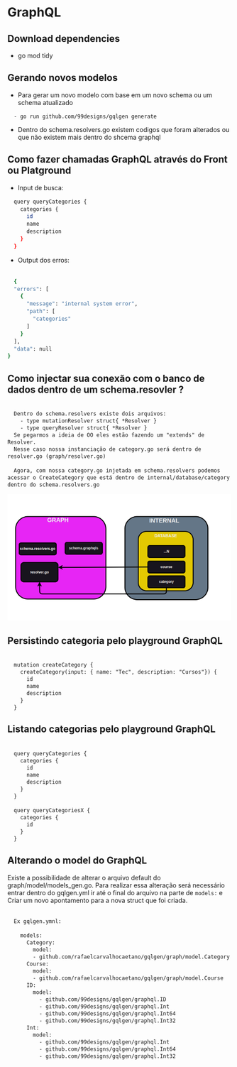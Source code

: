 # GraphQL

## Download dependencies

- go mod tidy

## Gerando novos modelos

 -  Para gerar um novo modelo com base em um novo schema ou um schema atualizado

```view
  - go run github.com/99designs/gqlgen generate
```
 - Dentro do schema.resolvers.go existem codigos que foram alterados ou que não existem mais dentro do shcema graphql

## Como fazer chamadas GraphQL através do Front ou Platground

- Input de busca:
  
```bash
  query queryCategories {
    categories {
      id
      name
      description
    }
  }
```
 -   Output dos erros:
```bash

  {
  "errors": [
    {
      "message": "internal system error",
      "path": [
        "categories"
      ]
    }
  ],
  "data": null
}

```

## Como injectar sua conexão com o banco de dados dentro de um schema.resovler ?

```view

  Dentro do schema.resolvers existe dois arquivos:
    - type mutationResolver struct{ *Resolver }
    - type queryResolver struct{ *Resolver }
  Se pegarmos a ideia de OO eles estão fazendo um "extends" de Resolver.
  Nesse caso nossa instanciação de category.go será dentro de resolver.go (graph/resolver.go)

  Agora, com nossa category.go injetada em schema.resolvers podemos acessar o CreateCategory que está dentro de internal/database/category dentro do schema.resolvers.go

```

![plot](./fluxo.png)

## Persistindo categoria pelo playground GraphQL

```view

  mutation createCategory {
    createCategory(input: { name: "Tec", description: "Cursos"}) {
      id
      name
      description
    }
  }

```

## Listando categorias pelo playground GraphQL

```view

  query queryCategories {
    categories {
      id
      name
      description
    }
  }

  query queryCategoriesX {
    categories {
      id
    }
  }

```

## Alterando o model do GraphQL

 Existe a possibilidade de alterar o arquivo default do graph/model/models_gen.go.
 Para realizar essa alteração será necessário entrar dentro do gqlgen.yml ir até o final do arquivo na parte de `models:` e Criar um novo apontamento para a nova struct que foi criada.

```view

  Ex gqlgen.ymnl:

    models:
      Category:
        model:
        - github.com/rafaelcarvalhocaetano/gqlgen/graph/model.Category
      Course:
        model:
        - github.com/rafaelcarvalhocaetano/gqlgen/graph/model.Course
      ID:
        model:
          - github.com/99designs/gqlgen/graphql.ID
          - github.com/99designs/gqlgen/graphql.Int
          - github.com/99designs/gqlgen/graphql.Int64
          - github.com/99designs/gqlgen/graphql.Int32
      Int:
        model:
          - github.com/99designs/gqlgen/graphql.Int
          - github.com/99designs/gqlgen/graphql.Int64
          - github.com/99designs/gqlgen/graphql.Int32


```
